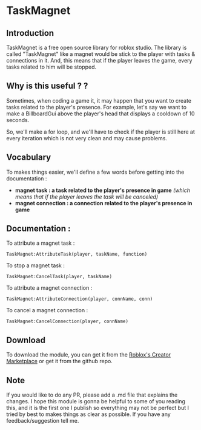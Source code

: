 # TaskMagnet
## Introduction
TaskMagnet is a free open source library for roblox studio. 
The library is called "TaskMagnet" like a magnet would be stick to the player with tasks & connections in it.
And, this means that if the player leaves the game, every tasks related to him will be stopped.

## Why is this useful ? ?
Sometimes, when coding a game it, it may happen that you want to create tasks related to the player's presence. For example, let's say we want to make a BillboardGui above the player's head that displays a cooldown of 10 seconds.

So, we'll make a for loop, and we'll have to check if the player is still here at every iteration which is not very clean and may cause problems.

## Vocabulary

To makes things easier, we'll define a few words before getting into the documentation :

- **magnet task : a task related to the player's presence in game** *(which means that if the player leaves the task will be canceled)*
- **magnet connection : a connection related to the player's presence in game**

## Documentation :

To attribute a magnet task : 

```TaskMagnet:AttributeTask(player, taskName, function)```

To stop a magnet task : 

```TaskMagnet:CancelTask(player, taskName)```

To attribute a magnet connection :

```TaskMagnet:AttributeConnection(player, connName, conn)```

To cancel a magnet connection : 

```TaskMagnet:CancelConnection(player, connName)```

## Download

To download the module, you can get it from the [Roblox's Creator Marketplace](https://create.roblox.com/marketplace/asset/14385810180/TaskMagnet) or get it from the github repo.

## Note

If you would like to do any PR, please add a .md file that explains the changes.
I hope this module is gonna be helpful to some of you reading this, and it is the first one I publish so everything may not be perfect but I tried by best to makes things as clear as possible. If you have any feedback/suggestion tell me.
